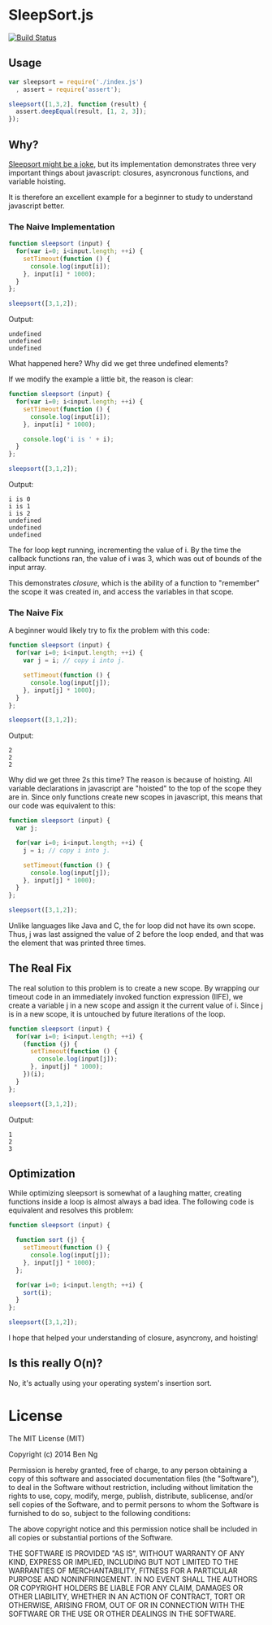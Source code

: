 # SleepSort.js

[![Build Status](https://travis-ci.org/ben-ng/sleepsort.png?branch=master)](https://travis-ci.org/ben-ng/sleepsort)

## Usage
```js
var sleepsort = require('./index.js')
  , assert = require('assert');

sleepsort([1,3,2], function (result) {
  assert.deepEqual(result, [1, 2, 3]);
});
```

## Why?

[Sleepsort might be a joke](https://dis.4chan.org/read/prog/1295544154), but its implementation demonstrates three very important things about javascript: closures, asyncronous functions, and variable hoisting.

It is therefore an excellent example for a beginner to study to understand javascript better.

### The Naive Implementation

```js
function sleepsort (input) {
  for(var i=0; i<input.length; ++i) {
    setTimeout(function () {
      console.log(input[i]);
    }, input[i] * 1000);
  }
};

sleepsort([3,1,2]);
```

Output:
```$
undefined
undefined
undefined
```

What happened here? Why did we get three undefined elements?

If we modify the example a little bit, the reason is clear:

```js
function sleepsort (input) {
  for(var i=0; i<input.length; ++i) {
    setTimeout(function () {
      console.log(input[i]);
    }, input[i] * 1000);

    console.log('i is ' + i);
  }
};

sleepsort([3,1,2]);
```

Output:
```$
i is 0
i is 1
i is 2
undefined
undefined
undefined
```

The for loop kept running, incrementing the value of i. By the time the callback functions ran, the value of i was 3, which was out of bounds of the input array.

This demonstrates *closure*, which is the ability of a function to "remember" the scope it was created in, and access the variables in that scope.

### The Naive Fix

A beginner would likely try to fix the problem with this code:

```js
function sleepsort (input) {
  for(var i=0; i<input.length; ++i) {
    var j = i; // copy i into j.

    setTimeout(function () {
      console.log(input[j]);
    }, input[j] * 1000);
  }
};

sleepsort([3,1,2]);
```

Output:
```$
2
2
2
```

Why did we get three 2s this time? The reason is because of hoisting. All variable declarations in javascript are "hoisted" to the top of the scope they are in. Since only functions create new scopes in javascript, this means that our code was equivalent to this:

```js
function sleepsort (input) {
  var j;

  for(var i=0; i<input.length; ++i) {
    j = i; // copy i into j.

    setTimeout(function () {
      console.log(input[j]);
    }, input[j] * 1000);
  }
};

sleepsort([3,1,2]);
```

Unlike languages like Java and C, the for loop did not have its own scope. Thus, j was last assigned the value of 2 before the loop ended, and that was the element that was printed three times.

## The Real Fix

The real solution to this problem is to create a new scope. By wrapping our timeout code in an immediately invoked function expression (IIFE), we create a variable j in a new scope and assign it the current value of i. Since j is in a new scope, it is untouched by future iterations of the loop.

```js
function sleepsort (input) {
  for(var i=0; i<input.length; ++i) {
    (function (j) {
      setTimeout(function () {
        console.log(input[j]);
      }, input[j] * 1000);
    })(i);
  }
};

sleepsort([3,1,2]);
```

Output:
```$
1
2
3
```

## Optimization

While optimizing sleepsort is somewhat of a laughing matter, creating functions inside a loop is almost always a bad idea. The following code is equivalent and resolves this problem:

```js
function sleepsort (input) {

  function sort (j) {
    setTimeout(function () {
      console.log(input[j]);
    }, input[j] * 1000);
  };

  for(var i=0; i<input.length; ++i) {
    sort(i);
  }
};

sleepsort([3,1,2]);
```

I hope that helped your understanding of closure, asyncrony, and hoisting!

## Is this really O(n)?

No, it's actually using your operating system's insertion sort.

# License

The MIT License (MIT)

Copyright (c) 2014 Ben Ng

Permission is hereby granted, free of charge, to any person obtaining a copy
of this software and associated documentation files (the "Software"), to deal
in the Software without restriction, including without limitation the rights
to use, copy, modify, merge, publish, distribute, sublicense, and/or sell
copies of the Software, and to permit persons to whom the Software is
furnished to do so, subject to the following conditions:

The above copyright notice and this permission notice shall be included in
all copies or substantial portions of the Software.

THE SOFTWARE IS PROVIDED "AS IS", WITHOUT WARRANTY OF ANY KIND, EXPRESS OR
IMPLIED, INCLUDING BUT NOT LIMITED TO THE WARRANTIES OF MERCHANTABILITY,
FITNESS FOR A PARTICULAR PURPOSE AND NONINFRINGEMENT. IN NO EVENT SHALL THE
AUTHORS OR COPYRIGHT HOLDERS BE LIABLE FOR ANY CLAIM, DAMAGES OR OTHER
LIABILITY, WHETHER IN AN ACTION OF CONTRACT, TORT OR OTHERWISE, ARISING FROM,
OUT OF OR IN CONNECTION WITH THE SOFTWARE OR THE USE OR OTHER DEALINGS IN
THE SOFTWARE.

